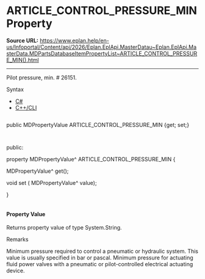 # ARTICLE_CONTROL_PRESSURE_MIN Property

**Source URL:** https://www.eplan.help/en-us/Infoportal/Content/api/2026/Eplan.EplApi.MasterDatau~Eplan.EplApi.MasterData.MDPartsDatabaseItemPropertyList~ARTICLE_CONTROL_PRESSURE_MIN().html

---

Pilot pressure, min. # 26151.

Syntax

- [C#](#i-syntax-CS)
- [C++/CLI](#i-syntax-CPP2005)

```
```
public MDPropertyValue ARTICLE_CONTROL_PRESSURE_MIN {get; set;}
```
```

```
```
public:

property MDPropertyValue^ ARTICLE_CONTROL_PRESSURE_MIN {

   MDPropertyValue^ get();

   void set (    MDPropertyValue^ value);

}
```
```

#### Property Value

Returns property value of type System.String.

Remarks

Minimum pressure required to control a pneumatic or hydraulic system. This value is usually specified in bar or pascal. Minimum pressure for actuating fluid power valves with a pneumatic or pilot-controlled electrical actuating device.
